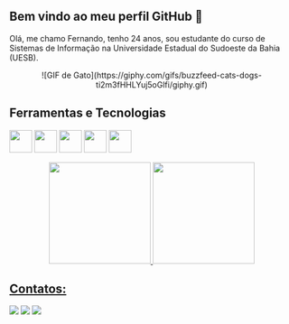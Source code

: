 <!---
Soynandin/Soynandin is a ✨ special ✨ repository because its `README.md` (this file) appears on your GitHub profile.
You can click the Preview link to take a look at your changes.
--->
## Bem vindo ao meu perfil GitHub 👋
Olá, me chamo Fernando, tenho 24 anos, sou estudante do curso de Sistemas de Informação na Universidade Estadual do Sudoeste da Bahia (UESB).

<p align="center">
  ![GIF de Gato](https://giphy.com/gifs/buzzfeed-cats-dogs-ti2m3fHHLYuj5oGlfi/giphy.gif)
</p>

## Ferramentas e Tecnologias
<img loading="lazy" src="https://cdn.jsdelivr.net/gh/devicons/devicon@latest/icons/java/java-original.svg" width="40" height="40"/> <img loading="lazy" src="https://cdn.jsdelivr.net/gh/devicons/devicon@latest/icons/python/python-original.svg" width="40" height="40"/> <img loading="lazy" src="https://cdn.jsdelivr.net/gh/devicons/devicon@latest/icons/cplusplus/cplusplus-original.svg" width="40" height="40"/> <img loading="lazy" src="https://cdn.jsdelivr.net/gh/devicons/devicon@latest/icons/kotlin/kotlin-original.svg" width="40" height="40"/> <img loading="lazy" src="https://cdn.jsdelivr.net/gh/devicons/devicon@latest/icons/mysql/mysql-original.svg" width="40" height="40"/>

<div align="center">
<a href="https://github.com/Soynandin">
<img loading="lazy" height="180em" src="https://github-readme-stats.vercel.app/api/top-langs/?username=Soynandin&layout=compact&langs_count=7&theme=dracula"/>
<img loading="lazy" height="180em" src="https://github-readme-stats.vercel.app/api?username=Soynandin&show_icons=true&theme=dracula&include_all_commits=true&count_private=true"/>
</div>
  
## Contatos:
<div>
  <a href = "mailto:Fernando.Ibirataia0@gmail.com"><img loading="lazy" src="https://img.shields.io/badge/Gmail-D14836?style=for-the-badge&logo=gmail&logoColor=white" target="_blank"></a>
  <a href="https://instagram.com/Soynandin" target="_blank"><img loading="lazy" src="https://img.shields.io/badge/-Instagram-%23E4405F?style=for-the-badge&logo=instagram&logoColor=white" target="_blank"></a>
  <a href="https://www.linkedin.com/in/Soynandin" target="_blank"><img loading="lazy" src="https://img.shields.io/badge/-LinkedIn-%230077B5?style=for-the-badge&logo=linkedin&logoColor=white" target="_blank"></a>   
</div>
